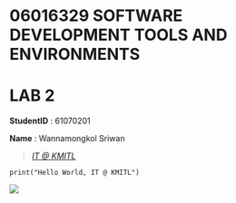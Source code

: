 # 06016329 SOFTWARE DEVELOPMENT TOOLS AND ENVIRONMENTS

# LAB 2

**StudentID** : 61070201

**Name** : Wannamongkol Sriwan

>  [*IT @ KMITL*](https://www.it.kmitl.ac.th)

`print("Hello World, IT @ KMITL")`

[![](https://www.it.kmitl.ac.th/wp-content/themes/itkmitl2017wp/img/nav-thai.svg)](https://www.it.kmitl.ac.th)
